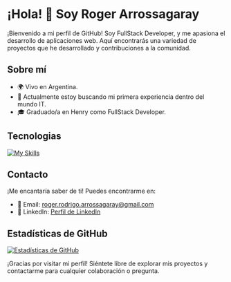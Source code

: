 # ¡Hola! 👋 Soy Roger Arrossagaray

¡Bienvenido a mi perfil de GitHub! Soy FullStack Developer, y me apasiona el desarrollo de aplicaciones web. Aquí encontrarás una variedad de proyectos que he desarrollado y contribuciones a la comunidad.

## Sobre mí

- 🌍 Vivo en Argentina.
- 💼 Actualmente estoy buscando mi primera experiencia dentro del mundo IT.
- 🎓 Graduado/a en Henry como FullStack Developer.

## Tecnologias
[![My Skills](https://skillicons.dev/icons?i=html,css,js,nodejs,bootstrap,express,sequelize,figma,ps,postgres,react,wordpress)](https://skillicons.dev)

## Contacto

¡Me encantaría saber de ti! Puedes encontrarme en:

- 📧 Email: roger.rodrigo.arrossagaray@gmail.com
- 💬 LinkedIn: [Perfil de LinkedIn](https://www.linkedin.com/in/roger-arrossagaray-b28306225/)


## Estadísticas de GitHub

[![Estadísticas de GitHub](https://github-readme-stats.vercel.app/api?username=rogerrodrigoarrossagaray&show_icons=true&theme=radical)](https://github.com/anuraghazra/github-readme-stats)

¡Gracias por visitar mi perfil! Siéntete libre de explorar mis proyectos y contactarme para cualquier colaboración o pregunta.

